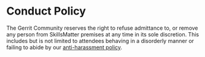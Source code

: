 # Conduct Policy

The Gerrit Community reserves the right to refuse admittance to, or remove any
person from SkillsMatter premises at any time in
its sole discretion.  This includes but is not limited to attendees
behaving in a disorderly manner or failing to abide by our
[anti-harassment policy](http://www.google.com/events/policy/anti-harassmentpolicy.html).
